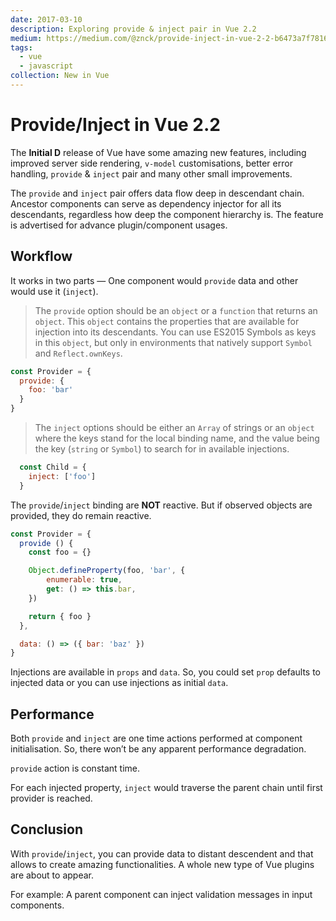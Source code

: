 ```yaml
---
date: 2017-03-10
description: Exploring provide & inject pair in Vue 2.2
medium: https://medium.com/@znck/provide-inject-in-vue-2-2-b6473a7f7816
tags:
  - vue
  - javascript
collection: New in Vue
---
```

# Provide/Inject in Vue 2.2

The **Initial D** release of Vue have some amazing new features, including improved server side rendering, `v-model` customisations, better error handling, `provide` & `inject` pair and many other small improvements.

The `provide` and `inject` pair offers data flow deep in descendant chain. Ancestor components can serve as dependency injector for all its descendants, regardless how deep the component hierarchy is. The feature is advertised for advance plugin/component usages. 

## Workflow

It works in two parts — One component would `provide` data and other would use it (`inject`).
> The `provide` option should be an `object` or a `function` that returns an `object`. This `object` contains the properties that are available for injection into its descendants. You can use ES2015 Symbols as keys in this `object`, but only in environments that natively support `Symbol` and `Reflect.ownKeys`.
  ``` js
  const Provider = {
    provide: {
      foo: 'bar'
    }
  }
  ```

> The `inject` options should be either an `Array` of strings or an `object` where the keys stand for the local binding name, and the value being the key (`string` or `Symbol`) to search for in available injections.
  ``` js
    const Child = {
      inject: ['foo']
    }
  ```

<script async src="//jsfiddle.net/znck/4v95vfh3/embed/"></script>

The `provide`/`inject` binding are **NOT** reactive. But if observed objects are provided, they do remain reactive.
  ``` js
  const Provider = {
    provide () {
      const foo = {}

      Object.defineProperty(foo, 'bar', {
          enumerable: true,
          get: () => this.bar,
      })

      return { foo }
    },

    data: () => ({ bar: 'baz' })
  }
  ```

<script async src="//jsfiddle.net/znck/fdzwtz43/embed/"></script>

Injections are available in `props` and `data`. So, you could set `prop` defaults to injected data or you can use injections as initial `data`.

## Performance

Both `provide` and `inject` are one time actions performed at component initialisation. So, there won’t be any apparent performance degradation.

`provide` action is constant time.

For each injected property, `inject` would traverse the parent chain until first provider is reached.

## Conclusion

With `provide`/`inject`, you can provide data to distant descendent and that allows to create amazing functionalities. A whole new type of Vue plugins are about to appear.

For example: A parent component can inject validation messages in input components.

<script async src="//jsfiddle.net/znck/go4yepc1/embed/"></script>
